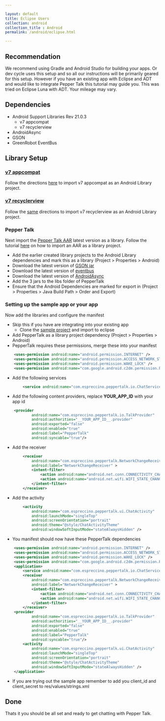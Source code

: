 ```yaml
---

layout: default
title: Eclipse Users
collection: android
collection_title : Android
permalink: /android/eclipse.html

---
```



## Recommendation
We recommend using Gradle and Android Studio for building your apps. Or dev cycle uses this setup and so all our instructions will be primarily geared for this setup. However if you have an existing app with Eclipse and ADT and would like to integrate Pepper Talk this tutorial may guide you. This was tried on Eclipse Luna with ADT. Your mileage may vary.

## Dependencies

* Android Support Libraries Rev 21.0.3
  * v7 appcompat
  * v7 recyclerview
* AndroidAsync
* GSON
* GreenRobot EventBus

## Library Setup
### [v7 appcompat](https://developer.android.com/tools/support-library/features.html#v7-appcompat)
Follow the directions [here](https://developer.android.com/tools/support-library/setup.html#libs-with-res) to import v7 appcompat as an Android Library project.

### [v7 recyclerview](https://developer.android.com/tools/support-library/features.html#v7-recyclerview)
Follow the [same](https://developer.android.com/tools/support-library/setup.html#libs-with-res) directions to import v7 recyclerview as an Android Library project.

### Pepper Talk
Next import the [Pepper Talk AAR](https://search.maven.org/#browse%7C-793624875) latest version as a library. Follow the tutorial [here](http://commonsware.com/blog/2014/07/03/consuming-aars-eclipse.html) on how to import an AAR as a library project. 

* Add the earlier created library projects to the Android Library dependencies and mark this as a library (Project > Properties > Android)
* Download the latest version of [GSON jar](https://search.maven.org/#search%7Cga%7C1%7Cg%3A%22com.google.code.gson%22)
* Download the latest version of [eventbus](https://search.maven.org/#search%7Cgav%7C1%7Cg%3A%22de.greenrobot%22%20AND%20a%3A%22eventbus%22)
* Download the latest version of [AndroidAsync](https://search.maven.org/#search%7Cgav%7C1%7Cg%3A%22com.koushikdutta.async%22%20AND%20a%3A%22androidasync%22)
* Add the 3 jars to the libs folder of PepperTalk
* Ensure that the Android Dependencies are marked for export in (Project > Properties > Java Build Path > Order and Export)

### Setting up the sample app or your app
Now add the libraries and configure the manifest

* Skip this if you have are integrating into your existing app
  * Clone the [sample project](https://github.com/Espreccino/PepperTalkAndroidSDK-Examples.git) and import to eclipse
* Add PepperTalk as a library project dependency (Project > Properties > Android)
* PepperTalk requires these permissions, merge these into your manifest

```xml
    <uses-permission android:name="android.permission.INTERNET" />
    <uses-permission android:name="android.permission.ACCESS_NETWORK_STATE" />
    <uses-permission android:name="android.permission.WAKE_LOCK" />
    <uses-permission android:name="com.google.android.c2dm.permission.RECEIVE" />
````

* Add the following services

```xml
        <service android:name="com.espreccino.peppertalk.io.ChatService" />
````

* Add the following content providers, replace __YOUR_APP_ID__ with your app id

```xml
    <provider
            android:name="com.espreccino.peppertalk.io.TalkProvider"
            android:authorities="__YOUR_APP_ID__.provider"
            android:exported="false"
            android:enabled="true"
            android:label="PepperTalk"
            android:syncable="true"/>
````

* Add the receiver

```xml
        <receiver
            android:name="com.espreccino.peppertalk.NetworkChangeReceiver"
            android:label="NetworkChangeReceiver" >
            <intent-filter>
                <action android:name="android.net.conn.CONNECTIVITY_CHANGE" />
                <action android:name="android.net.wifi.WIFI_STATE_CHANGED" />
            </intent-filter>
        </receiver>
````

* Add the activity

```xml
        <activity
            android:name="com.espreccino.peppertalk.ui.ChatActivity"
            android:launchMode="singleTop"
            android:screenOrientation="portrait"
            android:theme="@style/ChatActivityTheme"
            android:windowSoftInputMode="stateAlwaysHidden" />
````

* You manifest should now have these PepperTalk dependencies

```xml
    <uses-permission android:name="android.permission.INTERNET" />
    <uses-permission android:name="android.permission.ACCESS_NETWORK_STATE" />
    <uses-permission android:name="android.permission.WAKE_LOCK" />
    <uses-permission android:name="com.google.android.c2dm.permission.RECEIVE" />
    <application>
        <service android:name="com.espreccino.peppertalk.io.ChatService" />
        <receiver
            android:name="com.espreccino.peppertalk.NetworkChangeReceiver"
            android:label="NetworkChangeReceiver" >
            <intent-filter>
                <action android:name="android.net.conn.CONNECTIVITY_CHANGE" />
                <action android:name="android.net.wifi.WIFI_STATE_CHANGED" />
            </intent-filter>
        </receiver>
    <provider
            android:name="com.espreccino.peppertalk.io.TalkProvider"
            android:authorities="__YOUR_APP_ID__.provider"
            android:exported="false"
            android:enabled="true"
            android:label="PepperTalk"
            android:syncable="true"/>
        <activity
            android:name="com.espreccino.peppertalk.ui.ChatActivity"
            android:launchMode="singleTop"
            android:screenOrientation="portrait"
            android:theme="@style/ChatActivityTheme"
            android:windowSoftInputMode="stateAlwaysHidden" />
    </application>
````

* If you are trying out the sample app remember to add you client\_id and client\_secret to res/values/strings.xml

## Done
Thats it you should be all set and ready to get chatting with Pepper Talk.